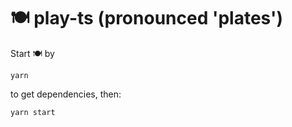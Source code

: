 # 🍽️ play-ts (pronounced 'plates')

Start 🍽️ by

```
yarn
```

to get dependencies, then:

```
yarn start
```
